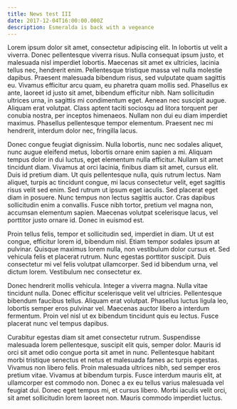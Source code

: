 ```yaml
---
title: News test III
date: 2017-12-04T16:00:00.000Z
description: Esmeralda is back with a vegeance
---
```

Lorem ipsum dolor sit amet, consectetur adipiscing elit. In lobortis ut velit a viverra. Donec pellentesque viverra risus. Nulla consequat ipsum justo, et malesuada nisl imperdiet lobortis. Maecenas sit amet ex ultricies, lacinia tellus nec, hendrerit enim. Pellentesque tristique massa vel nulla molestie dapibus. Praesent malesuada bibendum risus, sed vulputate quam sagittis eu. Vivamus efficitur arcu quam, eu pharetra quam mollis sed. Phasellus ex ante, laoreet id justo sit amet, bibendum efficitur nibh. Nam sollicitudin ultrices urna, in sagittis mi condimentum eget. Aenean nec suscipit augue. Aliquam erat volutpat. Class aptent taciti sociosqu ad litora torquent per conubia nostra, per inceptos himenaeos. Nullam non dui eu diam imperdiet maximus. Phasellus pellentesque tempor elementum. Praesent nec mi hendrerit, interdum dolor nec, fringilla lacus.

Donec congue feugiat dignissim. Nulla lobortis, nunc nec sodales aliquet, nunc augue eleifend metus, lobortis ornare enim sapien a mi. Aliquam tempus dolor in dui luctus, eget elementum nulla efficitur. Nullam sit amet tincidunt diam. Vivamus at orci lacinia, finibus diam sit amet, cursus elit. Duis id pretium diam. Ut quis pellentesque nulla, quis rutrum lectus. Nam aliquet, turpis ac tincidunt congue, mi lacus consectetur velit, eget sagittis risus velit sed enim. Sed rutrum ut ipsum eget iaculis. Sed placerat eget diam in posuere. Nunc tempus non lectus sagittis auctor. Cras dapibus sollicitudin enim a convallis. Fusce nibh tortor, pretium vel magna non, accumsan elementum sapien. Maecenas volutpat scelerisque lacus, vel porttitor justo ornare id. Donec in euismod est.

Proin tellus felis, tempor et sollicitudin sed, imperdiet in diam. Ut ut est congue, efficitur lorem id, bibendum nisl. Etiam tempor sodales ipsum at pulvinar. Quisque maximus lorem nulla, non vestibulum dolor cursus et. Sed vehicula felis et placerat rutrum. Nunc egestas porttitor suscipit. Duis consectetur mi vel felis volutpat ullamcorper. Sed id bibendum urna, vel dictum lorem. Vestibulum nec consectetur ex.

Donec hendrerit mollis vehicula. Integer a viverra magna. Nulla vitae tincidunt nulla. Donec efficitur scelerisque velit vel ultricies. Pellentesque bibendum faucibus tellus. Aliquam erat volutpat. Phasellus luctus ligula leo, lobortis semper eros pulvinar vel. Maecenas auctor libero a interdum fermentum. Proin vel nisl ut ex bibendum tincidunt quis eu lectus. Fusce placerat nunc vel tempus dapibus.

Curabitur egestas diam sit amet consectetur rutrum. Suspendisse malesuada lorem pellentesque, suscipit elit quis, semper dolor. Mauris id orci sit amet odio congue porta sit amet in nunc. Pellentesque habitant morbi tristique senectus et netus et malesuada fames ac turpis egestas. Vivamus non libero felis. Proin malesuada ultrices nibh, sed semper eros pretium vitae. Vivamus at bibendum turpis. Fusce interdum mauris elit, at ullamcorper est commodo non. Donec a ex eu tellus varius malesuada vel feugiat dui. Donec eget tempus mi, et cursus libero. Morbi iaculis velit orci, sit amet sollicitudin lorem laoreet non. Mauris commodo imperdiet luctus.
